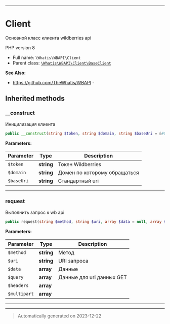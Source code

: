 ***

# Client

Основной класс клиента
wildberries api

PHP version 8

* Full name: `\Whatis\WBAPI\Client`
* Parent class: [`\Whatis\WBAPI\Client\BaseClient`](./Client/BaseClient.md)

**See Also:**

* https://github.com/TheWhatis/WBAPI - 






## Inherited methods


### __construct

Иницилизация клиента

```php
public __construct(string $token, string $domain, string $baseUri = &#039;&#039;): mixed
```








**Parameters:**

| Parameter | Type | Description |
|-----------|------|-------------|
| `$token` | **string** | Токен Wildberries |
| `$domain` | **string** | Домен по которому обращаться |
| `$baseUri` | **string** | Стандартный uri |





***

### request

Выполнить запрос к wb api

```php
public request(string $method, string $uri, array $data = null, array $query = [], array $headers = [], array $multipart = []): array
```








**Parameters:**

| Parameter | Type | Description |
|-----------|------|-------------|
| `$method` | **string** | Метод |
| `$uri` | **string** | URI запроса |
| `$data` | **array** | Данные |
| `$query` | **array** | Данные для uri данных GET |
| `$headers` | **array** |  |
| `$multipart` | **array** |  |





***


***
> Automatically generated on 2023-12-22
